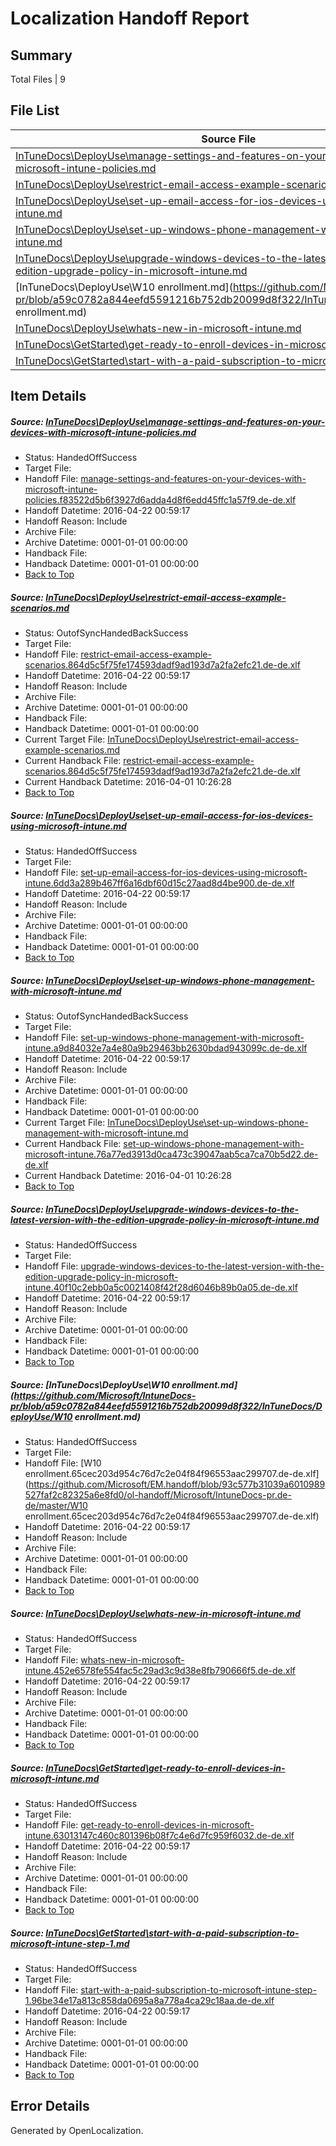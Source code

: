 # <a name='report-top'></a> Localization Handoff Report

## Summary
 Total Files | 9

## File List
 Source File | Status | Details 
 ----------- | ------ | ------- 
 [InTuneDocs\DeployUse\manage-settings-and-features-on-your-devices-with-microsoft-intune-policies.md](https://github.com/Microsoft/IntuneDocs-pr/blob/a59c0782a844eefd5591216b752db20099d8f322/InTuneDocs/DeployUse/manage-settings-and-features-on-your-devices-with-microsoft-intune-policies.md) | HandedOffSuccess | [Details](#868e35b7e9b86e8f6e12243e394402b7b43aea6970)
 [InTuneDocs\DeployUse\restrict-email-access-example-scenarios.md](https://github.com/Microsoft/IntuneDocs-pr/blob/9635288bc528fdc320c5d3e0de1eb8b926143392/InTuneDocs/DeployUse/restrict-email-access-example-scenarios.md) | OutofSyncHandedBackSuccess | [Details](#1a00d1c06ccc3f19ef80cdb05673602834647af6257)
 [InTuneDocs\DeployUse\set-up-email-access-for-ios-devices-using-microsoft-intune.md](https://github.com/Microsoft/IntuneDocs-pr/blob/a59c0782a844eefd5591216b752db20099d8f322/InTuneDocs/DeployUse/set-up-email-access-for-ios-devices-using-microsoft-intune.md) | HandedOffSuccess | [Details](#72c0b88acfebf8d64b02045d51dd2b401e95f3c2264)
 [InTuneDocs\DeployUse\set-up-windows-phone-management-with-microsoft-intune.md](https://github.com/Microsoft/IntuneDocs-pr/blob/a59c0782a844eefd5591216b752db20099d8f322/InTuneDocs/DeployUse/set-up-windows-phone-management-with-microsoft-intune.md) | OutofSyncHandedBackSuccess | [Details](#0ff9052e84504e1b1aff446aedea4d7413d15297268)
 [InTuneDocs\DeployUse\upgrade-windows-devices-to-the-latest-version-with-the-edition-upgrade-policy-in-microsoft-intune.md](https://github.com/Microsoft/IntuneDocs-pr/blob/a59c0782a844eefd5591216b752db20099d8f322/InTuneDocs/DeployUse/upgrade-windows-devices-to-the-latest-version-with-the-edition-upgrade-policy-in-microsoft-intune.md) | HandedOffSuccess | [Details](#2cca5c12a4ec830249ec4d23a803e94000cba56a276)
 [InTuneDocs\DeployUse\W10 enrollment.md](https://github.com/Microsoft/IntuneDocs-pr/blob/a59c0782a844eefd5591216b752db20099d8f322/InTuneDocs/DeployUse/W10 enrollment.md) | HandedOffSuccess | [Details](#7df155350f3a48f5f7a792959e3f91946180ffd4282)
 [InTuneDocs\DeployUse\whats-new-in-microsoft-intune.md](https://github.com/Microsoft/IntuneDocs-pr/blob/a59c0782a844eefd5591216b752db20099d8f322/InTuneDocs/DeployUse/whats-new-in-microsoft-intune.md) | HandedOffSuccess | [Details](#bc37bc7224bf528d7f159817affbe6d4fe826d3e286)
 [InTuneDocs\GetStarted\get-ready-to-enroll-devices-in-microsoft-intune.md](https://github.com/Microsoft/IntuneDocs-pr/blob/a59c0782a844eefd5591216b752db20099d8f322/InTuneDocs/GetStarted/get-ready-to-enroll-devices-in-microsoft-intune.md) | HandedOffSuccess | [Details](#a86f982463d0e31dedba864519361946b252567f502)
 [InTuneDocs\GetStarted\start-with-a-paid-subscription-to-microsoft-intune-step-1.md](https://github.com/Microsoft/IntuneDocs-pr/blob/a59c0782a844eefd5591216b752db20099d8f322/InTuneDocs/GetStarted/start-with-a-paid-subscription-to-microsoft-intune-step-1.md) | HandedOffSuccess | [Details](#93ac69068eacbf390ea73ad9c639791e1222ead7530)

## Item Details
##### <a name='868e35b7e9b86e8f6e12243e394402b7b43aea6970'></a> Source: [InTuneDocs\DeployUse\manage-settings-and-features-on-your-devices-with-microsoft-intune-policies.md](https://github.com/Microsoft/IntuneDocs-pr/blob/a59c0782a844eefd5591216b752db20099d8f322/InTuneDocs/DeployUse/manage-settings-and-features-on-your-devices-with-microsoft-intune-policies.md)
* Status: HandedOffSuccess
* Target File: 
* Handoff File: [manage-settings-and-features-on-your-devices-with-microsoft-intune-policies.f83522d5b6f3927d6adda4d8f6edd45ffc1a57f9.de-de.xlf](https://github.com/Microsoft/EM.handoff/blob/93c577b31039a6010989527faf2c82325a6e8fd0/ol-handoff/Microsoft/IntuneDocs-pr.de-de/master/manage-settings-and-features-on-your-devices-with-microsoft-intune-policies.f83522d5b6f3927d6adda4d8f6edd45ffc1a57f9.de-de.xlf)
* Handoff Datetime: 2016-04-22 00:59:17
* Handoff Reason: Include
* Archive File: 
* Archive Datetime: 0001-01-01 00:00:00
* Handback File: 
* Handback Datetime: 0001-01-01 00:00:00
* [Back to Top](#report-top)

##### <a name='1a00d1c06ccc3f19ef80cdb05673602834647af6257'></a> Source: [InTuneDocs\DeployUse\restrict-email-access-example-scenarios.md](https://github.com/Microsoft/IntuneDocs-pr/blob/9635288bc528fdc320c5d3e0de1eb8b926143392/InTuneDocs/DeployUse/restrict-email-access-example-scenarios.md)
* Status: OutofSyncHandedBackSuccess
* Target File: 
* Handoff File: [restrict-email-access-example-scenarios.864d5c5f75fe174593dadf9ad193d7a2fa2efc21.de-de.xlf](https://github.com/Microsoft/EM.handoff/blob/93c577b31039a6010989527faf2c82325a6e8fd0/ol-handoff/Microsoft/IntuneDocs-pr.de-de/master/restrict-email-access-example-scenarios.864d5c5f75fe174593dadf9ad193d7a2fa2efc21.de-de.xlf)
* Handoff Datetime: 2016-04-22 00:59:17
* Handoff Reason: Include
* Archive File: 
* Archive Datetime: 0001-01-01 00:00:00
* Handback File: 
* Handback Datetime: 0001-01-01 00:00:00
* Current Target File: [InTuneDocs\DeployUse\restrict-email-access-example-scenarios.md](https://github.com/Microsoft/IntuneDocs-pr.de-de/blob/a83ed97121eec622621d400b4d2c9ec53ed46679/InTuneDocs/DeployUse/restrict-email-access-example-scenarios.md)
* Current Handback File: [restrict-email-access-example-scenarios.864d5c5f75fe174593dadf9ad193d7a2fa2efc21.de-de.xlf](https://github.com/Microsoft/EM.handback/blob/14421f5903618ca0bd9b585da374f4fac06fd404/ol-handback/Microsoft/IntuneDocs-pr.de-de/master/restrict-email-access-example-scenarios.864d5c5f75fe174593dadf9ad193d7a2fa2efc21.de-de.xlf)
* Current Handback Datetime: 2016-04-01 10:26:28
* [Back to Top](#report-top)

##### <a name='72c0b88acfebf8d64b02045d51dd2b401e95f3c2264'></a> Source: [InTuneDocs\DeployUse\set-up-email-access-for-ios-devices-using-microsoft-intune.md](https://github.com/Microsoft/IntuneDocs-pr/blob/a59c0782a844eefd5591216b752db20099d8f322/InTuneDocs/DeployUse/set-up-email-access-for-ios-devices-using-microsoft-intune.md)
* Status: HandedOffSuccess
* Target File: 
* Handoff File: [set-up-email-access-for-ios-devices-using-microsoft-intune.6dd3a289b467ff6a16dbf60d15c27aad8d4be900.de-de.xlf](https://github.com/Microsoft/EM.handoff/blob/93c577b31039a6010989527faf2c82325a6e8fd0/ol-handoff/Microsoft/IntuneDocs-pr.de-de/master/set-up-email-access-for-ios-devices-using-microsoft-intune.6dd3a289b467ff6a16dbf60d15c27aad8d4be900.de-de.xlf)
* Handoff Datetime: 2016-04-22 00:59:17
* Handoff Reason: Include
* Archive File: 
* Archive Datetime: 0001-01-01 00:00:00
* Handback File: 
* Handback Datetime: 0001-01-01 00:00:00
* [Back to Top](#report-top)

##### <a name='0ff9052e84504e1b1aff446aedea4d7413d15297268'></a> Source: [InTuneDocs\DeployUse\set-up-windows-phone-management-with-microsoft-intune.md](https://github.com/Microsoft/IntuneDocs-pr/blob/a59c0782a844eefd5591216b752db20099d8f322/InTuneDocs/DeployUse/set-up-windows-phone-management-with-microsoft-intune.md)
* Status: OutofSyncHandedBackSuccess
* Target File: 
* Handoff File: [set-up-windows-phone-management-with-microsoft-intune.a9d84032e7a4e80a9b29463bb2630bdad943099c.de-de.xlf](https://github.com/Microsoft/EM.handoff/blob/93c577b31039a6010989527faf2c82325a6e8fd0/ol-handoff/Microsoft/IntuneDocs-pr.de-de/master/set-up-windows-phone-management-with-microsoft-intune.a9d84032e7a4e80a9b29463bb2630bdad943099c.de-de.xlf)
* Handoff Datetime: 2016-04-22 00:59:17
* Handoff Reason: Include
* Archive File: 
* Archive Datetime: 0001-01-01 00:00:00
* Handback File: 
* Handback Datetime: 0001-01-01 00:00:00
* Current Target File: [InTuneDocs\DeployUse\set-up-windows-phone-management-with-microsoft-intune.md](https://github.com/Microsoft/IntuneDocs-pr.de-de/blob/a83ed97121eec622621d400b4d2c9ec53ed46679/InTuneDocs/DeployUse/set-up-windows-phone-management-with-microsoft-intune.md)
* Current Handback File: [set-up-windows-phone-management-with-microsoft-intune.76a77ed3913d0ca473c39047aab5ca7ca70b5d22.de-de.xlf](https://github.com/Microsoft/EM.handback/blob/14421f5903618ca0bd9b585da374f4fac06fd404/ol-handback/Microsoft/IntuneDocs-pr.de-de/master/set-up-windows-phone-management-with-microsoft-intune.76a77ed3913d0ca473c39047aab5ca7ca70b5d22.de-de.xlf)
* Current Handback Datetime: 2016-04-01 10:26:28
* [Back to Top](#report-top)

##### <a name='2cca5c12a4ec830249ec4d23a803e94000cba56a276'></a> Source: [InTuneDocs\DeployUse\upgrade-windows-devices-to-the-latest-version-with-the-edition-upgrade-policy-in-microsoft-intune.md](https://github.com/Microsoft/IntuneDocs-pr/blob/a59c0782a844eefd5591216b752db20099d8f322/InTuneDocs/DeployUse/upgrade-windows-devices-to-the-latest-version-with-the-edition-upgrade-policy-in-microsoft-intune.md)
* Status: HandedOffSuccess
* Target File: 
* Handoff File: [upgrade-windows-devices-to-the-latest-version-with-the-edition-upgrade-policy-in-microsoft-intune.40f10c2ebb0a5c0021408f42f28d6046b89b0a05.de-de.xlf](https://github.com/Microsoft/EM.handoff/blob/93c577b31039a6010989527faf2c82325a6e8fd0/ol-handoff/Microsoft/IntuneDocs-pr.de-de/master/upgrade-windows-devices-to-the-latest-version-with-the-edition-upgrade-policy-in-microsoft-intune.40f10c2ebb0a5c0021408f42f28d6046b89b0a05.de-de.xlf)
* Handoff Datetime: 2016-04-22 00:59:17
* Handoff Reason: Include
* Archive File: 
* Archive Datetime: 0001-01-01 00:00:00
* Handback File: 
* Handback Datetime: 0001-01-01 00:00:00
* [Back to Top](#report-top)

##### <a name='7df155350f3a48f5f7a792959e3f91946180ffd4282'></a> Source: [InTuneDocs\DeployUse\W10 enrollment.md](https://github.com/Microsoft/IntuneDocs-pr/blob/a59c0782a844eefd5591216b752db20099d8f322/InTuneDocs/DeployUse/W10 enrollment.md)
* Status: HandedOffSuccess
* Target File: 
* Handoff File: [W10 enrollment.65cec203d954c76d7c2e04f84f96553aac299707.de-de.xlf](https://github.com/Microsoft/EM.handoff/blob/93c577b31039a6010989527faf2c82325a6e8fd0/ol-handoff/Microsoft/IntuneDocs-pr.de-de/master/W10 enrollment.65cec203d954c76d7c2e04f84f96553aac299707.de-de.xlf)
* Handoff Datetime: 2016-04-22 00:59:17
* Handoff Reason: Include
* Archive File: 
* Archive Datetime: 0001-01-01 00:00:00
* Handback File: 
* Handback Datetime: 0001-01-01 00:00:00
* [Back to Top](#report-top)

##### <a name='bc37bc7224bf528d7f159817affbe6d4fe826d3e286'></a> Source: [InTuneDocs\DeployUse\whats-new-in-microsoft-intune.md](https://github.com/Microsoft/IntuneDocs-pr/blob/a59c0782a844eefd5591216b752db20099d8f322/InTuneDocs/DeployUse/whats-new-in-microsoft-intune.md)
* Status: HandedOffSuccess
* Target File: 
* Handoff File: [whats-new-in-microsoft-intune.452e6578fe554fac5c29ad3c9d38e8fb790666f5.de-de.xlf](https://github.com/Microsoft/EM.handoff/blob/93c577b31039a6010989527faf2c82325a6e8fd0/ol-handoff/Microsoft/IntuneDocs-pr.de-de/master/whats-new-in-microsoft-intune.452e6578fe554fac5c29ad3c9d38e8fb790666f5.de-de.xlf)
* Handoff Datetime: 2016-04-22 00:59:17
* Handoff Reason: Include
* Archive File: 
* Archive Datetime: 0001-01-01 00:00:00
* Handback File: 
* Handback Datetime: 0001-01-01 00:00:00
* [Back to Top](#report-top)

##### <a name='a86f982463d0e31dedba864519361946b252567f502'></a> Source: [InTuneDocs\GetStarted\get-ready-to-enroll-devices-in-microsoft-intune.md](https://github.com/Microsoft/IntuneDocs-pr/blob/a59c0782a844eefd5591216b752db20099d8f322/InTuneDocs/GetStarted/get-ready-to-enroll-devices-in-microsoft-intune.md)
* Status: HandedOffSuccess
* Target File: 
* Handoff File: [get-ready-to-enroll-devices-in-microsoft-intune.63013147c460c801396b08f7c4e6d7fc959f6032.de-de.xlf](https://github.com/Microsoft/EM.handoff/blob/93c577b31039a6010989527faf2c82325a6e8fd0/ol-handoff/Microsoft/IntuneDocs-pr.de-de/master/get-ready-to-enroll-devices-in-microsoft-intune.63013147c460c801396b08f7c4e6d7fc959f6032.de-de.xlf)
* Handoff Datetime: 2016-04-22 00:59:17
* Handoff Reason: Include
* Archive File: 
* Archive Datetime: 0001-01-01 00:00:00
* Handback File: 
* Handback Datetime: 0001-01-01 00:00:00
* [Back to Top](#report-top)

##### <a name='93ac69068eacbf390ea73ad9c639791e1222ead7530'></a> Source: [InTuneDocs\GetStarted\start-with-a-paid-subscription-to-microsoft-intune-step-1.md](https://github.com/Microsoft/IntuneDocs-pr/blob/a59c0782a844eefd5591216b752db20099d8f322/InTuneDocs/GetStarted/start-with-a-paid-subscription-to-microsoft-intune-step-1.md)
* Status: HandedOffSuccess
* Target File: 
* Handoff File: [start-with-a-paid-subscription-to-microsoft-intune-step-1.96be34e17a813c858da0695a8a778a4ca29c18aa.de-de.xlf](https://github.com/Microsoft/EM.handoff/blob/93c577b31039a6010989527faf2c82325a6e8fd0/ol-handoff/Microsoft/IntuneDocs-pr.de-de/master/start-with-a-paid-subscription-to-microsoft-intune-step-1.96be34e17a813c858da0695a8a778a4ca29c18aa.de-de.xlf)
* Handoff Datetime: 2016-04-22 00:59:17
* Handoff Reason: Include
* Archive File: 
* Archive Datetime: 0001-01-01 00:00:00
* Handback File: 
* Handback Datetime: 0001-01-01 00:00:00
* [Back to Top](#report-top)


## Error Details

Generated by OpenLocalization.

